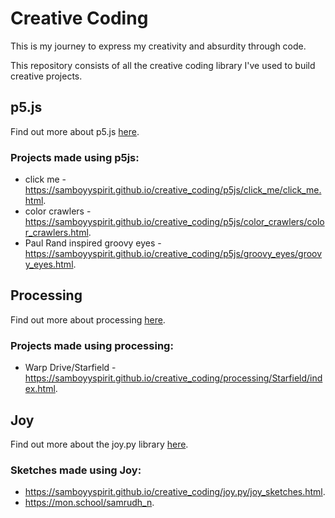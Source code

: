 # Creative Coding

This is my journey to express my creativity and absurdity through code.

This repository consists of all the creative coding library I've used to build creative projects.

## p5.js

Find out more about p5.js [here](https://p5js.org/).

### Projects made using p5js:
* click me - <https://samboyyspirit.github.io/creative_coding/p5js/click_me/click_me.html>.
* color crawlers - <https://samboyyspirit.github.io/creative_coding/p5js/color_crawlers/color_crawlers.html>.
* Paul Rand inspired groovy eyes - <https://samboyyspirit.github.io/creative_coding/p5js/groovy_eyes/groovy_eyes.html>.

## Processing

Find out more about processing [here](https://processing.org/).

### Projects made using processing:
* Warp Drive/Starfield - <https://samboyyspirit.github.io/creative_coding/processing/Starfield/index.html>.

## Joy

Find out more about the joy.py library [here](https://github.com/fossunited/joy).

### Sketches made using Joy:
* <https://samboyyspirit.github.io/creative_coding/joy.py/joy_sketches.html>.
* <https://mon.school/samrudh_n>.